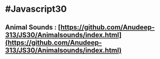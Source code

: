 # **#Javascript30**
## Animal Sounds : [https://github.com/Anudeep-313/JS30/Animalsounds/index.html](https://github.com/Anudeep-313/JS30/Animalsounds/index.html)
